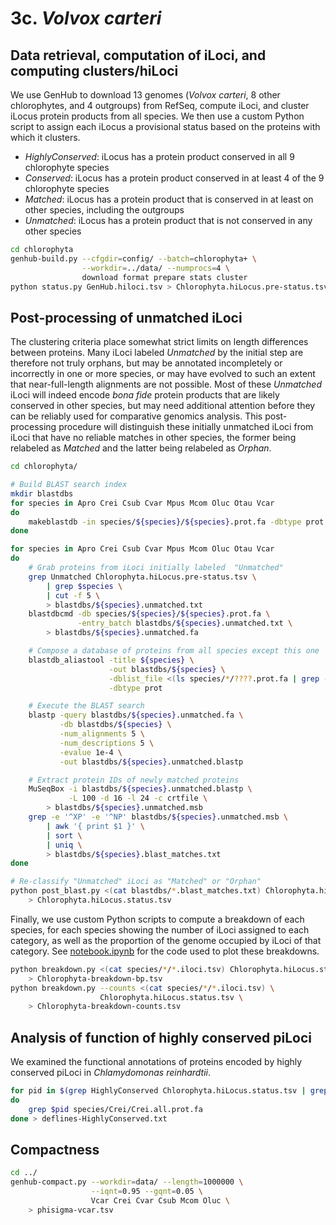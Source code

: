 # 3c. *Volvox carteri*

## Data retrieval, computation of iLoci, and computing clusters/hiLoci

We use GenHub to download 13 genomes (*Volvox carteri*, 8 other chlorophytes, and 4 outgroups) from RefSeq, compute iLoci, and cluster iLocus protein products from all species.
We then use a custom Python script to assign each iLocus a provisional status based on the proteins with which it clusters.
- *HighlyConserved*: iLocus has a protein product conserved in all 9 chlorophyte species
- *Conserved*: iLocus has a protein product conserved in at least 4 of the 9 chlorophyte species
- *Matched*: iLocus has a protein product that is conserved in at least on other species, including the outgroups
- *Unmatched*: iLocus has a protein product that is not conserved in any other species

```bash
cd chlorophyta
genhub-build.py --cfgdir=config/ --batch=chlorophyta+ \
                --workdir=../data/ --numprocs=4 \
                download format prepare stats cluster
python status.py GenHub.hiloci.tsv > Chlorophyta.hiLocus.pre-status.tsv
```

## Post-processing of unmatched iLoci

The clustering criteria place somewhat strict limits on length differences between proteins.
Many iLoci labeled *Unmatched* by the initial step are therefore not truly orphans, but may be annotated incompletely or incorrectly in one or more species, or may have evolved to such an extent that near-full-length alignments are not possible.
Most of these *Unmatched* iLoci will indeed encode *bona fide* protein products that are likely conserved in other species, but may need additional attention before they can be reliably used for comparative genomics analysis.
This post-processing procedure will distinguish these initially unmatched iLoci from iLoci that have no reliable matches in other species, the former being relabeled as *Matched* and the latter being relabeled as *Orphan*.

```bash
cd chlorophyta/

# Build BLAST search index
mkdir blastdbs
for species in Apro Crei Csub Cvar Mpus Mcom Oluc Otau Vcar 
do
    makeblastdb -in species/${species}/${species}.prot.fa -dbtype prot -parse_seqids
done

for species in Apro Crei Csub Cvar Mpus Mcom Oluc Otau Vcar
do
    # Grab proteins from iLoci initially labeled  "Unmatched"
    grep Unmatched Chlorophyta.hiLocus.pre-status.tsv \
        | grep $species \
        | cut -f 5 \
        > blastdbs/${species}.unmatched.txt
    blastdbcmd -db species/${species}/${species}.prot.fa \
               -entry_batch blastdbs/${species}.unmatched.txt \
        > blastdbs/${species}.unmatched.fa

    # Compose a database of proteins from all species except this one
    blastdb_aliastool -title ${species} \
                      -out blastdbs/${species} \
                      -dblist_file <(ls species/*/????.prot.fa | grep -v $species) \
                      -dbtype prot

    # Execute the BLAST search
    blastp -query blastdbs/${species}.unmatched.fa \
           -db blastdbs/${species} \
           -num_alignments 5 \
           -num_descriptions 5 \
           -evalue 1e-4 \
           -out blastdbs/${species}.unmatched.blastp

    # Extract protein IDs of newly matched proteins
    MuSeqBox -i blastdbs/${species}.unmatched.blastp \
             -L 100 -d 16 -l 24 -c crtfile \
        > blastdbs/${species}.unmatched.msb
    grep -e '^XP' -e '^NP' blastdbs/${species}.unmatched.msb \
        | awk '{ print $1 }' \
        | sort \
        | uniq \
        > blastdbs/${species}.blast_matches.txt
done

# Re-classify "Unmatched" iLoci as "Matched" or "Orphan"
python post_blast.py <(cat blastdbs/*.blast_matches.txt) Chlorophyta.hiLocus.pre-status.tsv \
    > Chlorophyta.hiLocus.status.tsv
```

Finally, we use custom Python scripts to compute a breakdown of each species, for each species showing the number of iLoci assigned to each category, as well as the proportion of the genome occupied by iLoci of that category.
See [notebook.ipynb](notebook.ipynb) for the code used to plot these breakdowns.

```bash
python breakdown.py <(cat species/*/*.iloci.tsv) Chlorophyta.hiLocus.status.tsv \
    > Chlorophyta-breakdown-bp.tsv
python breakdown.py --counts <(cat species/*/*.iloci.tsv) \
                    Chlorophyta.hiLocus.status.tsv \
    > Chlorophyta-breakdown-counts.tsv
```

## Analysis of function of highly conserved piLoci

We examined the functional annotations of proteins encoded by highly conserved piLoci in *Chlamydomonas reinhardtii*.

```bash
for pid in $(grep HighlyConserved Chlorophyta.hiLocus.status.tsv | grep Crei | cut -f 5)
do
    grep $pid species/Crei/Crei.all.prot.fa
done > deflines-HighlyConserved.txt
```

## Compactness

```bash
cd ../
genhub-compact.py --workdir=data/ --length=1000000 \
                  --iqnt=0.95 --gqnt=0.05 \
                  Vcar Crei Cvar Csub Mcom Oluc \
    > phisigma-vcar.tsv
```
